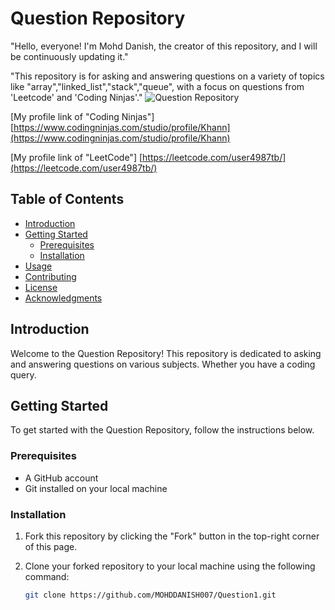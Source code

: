 # Question Repository

"Hello, everyone! I'm Mohd Danish, the creator of this repository, and I will be continuously updating it."

"This repository is for asking and answering questions on a variety of topics like "array","linked_list","stack","queue", with a focus on questions from 'Leetcode' and 'Coding Ninjas'."
![Question Repository](https://miro.medium.com/v2/resize:fit:1400/1*4bhEXZ6s6DmaELOF7ZFaaw.png)

[My profile link of "Coding Ninjas"] [https://www.codingninjas.com/studio/profile/Khann](https://www.codingninjas.com/studio/profile/Khann)

[My profile link of "LeetCode"] [https://leetcode.com/user4987tb/](https://leetcode.com/user4987tb/)


## Table of Contents

- [Introduction](#introduction)
- [Getting Started](#getting-started)
  - [Prerequisites](#prerequisites)
  - [Installation](#installation)
- [Usage](#usage)
- [Contributing](#contributing)
- [License](#license)
- [Acknowledgments](#acknowledgments)

## Introduction

Welcome to the Question Repository! This repository is dedicated to asking and answering questions on various subjects. Whether you have a coding query.

## Getting Started

To get started with the Question Repository, follow the instructions below.

### Prerequisites

- A GitHub account
- Git installed on your local machine

### Installation

1. Fork this repository by clicking the "Fork" button in the top-right corner of this page.
2. Clone your forked repository to your local machine using the following command:

   ```bash
   git clone https://github.com/MOHDDANISH007/Question1.git
